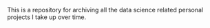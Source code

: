This is a repository for archiving all the data science related personal projects I take up over time.
